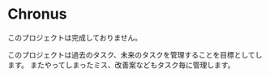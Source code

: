 # Chronus
このプロジェクトは完成しておりません。

このプロジェクトは過去のタスク、未来のタスクを管理することを目標としてします。
またやってしまったミス、改善案などもタスク毎に管理します。
